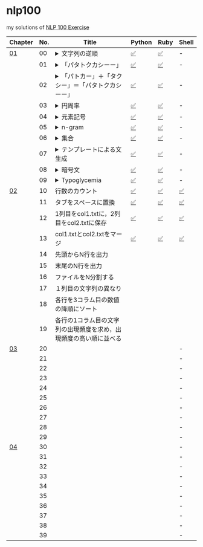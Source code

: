 # nlp100
my solutions of [NLP 100 Exercise](https://nlp100.github.io/ja/)

|Chapter|No.|Title|Python|Ruby|Shell|
|---|---|---|---|---|---|
|[01](https://nlp100.github.io/ja/ch01.html)|00|<details><summary>文字列の逆順</summary>文字列”stressed”の文字を逆に（末尾から先頭に向かって）並べた文字列を得よ．</details>|[✅](./ch01/ch01_00.py)|[✅](./ch01/ch01_00.rb)|-|
||01|<details><summary>「パタトクカシーー」</summary>「パタトクカシーー」という文字列の1,3,5,7文字目を取り出して連結した文字列を得よ．</details>|[✅](./ch01/ch01_01.py)|[✅](./ch01/ch01_01.rb)|-|
||02|<details><summary>「パトカー」＋「タクシー」＝「パタトクカシーー」</summary>「パトカー」＋「タクシー」の文字を先頭から交互に連結して文字列「パタトクカシーー」を得よ．</details>|[✅](./ch01/ch01_02.py)|[✅](./ch01/ch01_02.rb)|-|
||03|<details><summary>円周率</summary>“Now I need a drink, alcoholic of course, after the heavy lectures involving quantum mechanics.”という文を単語に分解し，各単語の（アルファベットの）文字数を先頭から出現順に並べたリストを作成せよ．</details>|[✅](./ch01/ch01_03.py)|[✅](./ch01/ch01_03.rb)|-|
||04|<details><summary>元素記号</summary>“Hi He Lied Because Boron Could Not Oxidize Fluorine. New Nations Might Also Sign Peace Security Clause. Arthur King Can.”という文を単語に分解し，1, 5, 6, 7, 8, 9, 15, 16, 19番目の単語は先頭の1文字，それ以外の単語は先頭の2文字を取り出し，取り出した文字列から単語の位置（先頭から何番目の単語か）への連想配列（辞書型もしくはマップ型）を作成せよ．</details>|[✅](./ch01/ch01_04.py)|[✅](./ch01/ch01_04.rb)|-|
||05|<details><summary>n-gram</summary>与えられたシーケンス（文字列やリストなど）からn-gramを作る関数を作成せよ．この関数を用い，”I am an NLPer”という文から単語bi-gram，文字bi-gramを得よ．</details>|[✅](./ch01/ch01_05.py)|[✅](./ch01/ch01_05.rb)|-|
||06|<details><summary>集合</summary>“paraparaparadise”と”paragraph”に含まれる文字bi-gramの集合を，それぞれ, XとYとして求め，XとYの和集合，積集合，差集合を求めよ．さらに，’se’というbi-gramがXおよびYに含まれるかどうかを調べよ．</details>|[✅](./ch01/ch01_06.py)|[✅](./ch01/ch01_06.rb)|-|
||07|<details><summary>テンプレートによる文生成</summary>引数x, y, zを受け取り「x時のyはz」という文字列を返す関数を実装せよ．さらに，x=12, y=”気温”, z=22.4として，実行結果を確認せよ．</details>|[✅](./ch01/ch01_07.py)|[✅](./ch01/ch01_07.rb)|-|
||08|<details><summary>暗号文</summary>与えられた文字列の各文字を，以下の仕様で変換する関数cipherを実装せよ．<br>・英小文字ならば(219 - 文字コード)の文字に置換<br>・その他の文字はそのまま出力。<br>この関数を用い，英語のメッセージを暗号化・復号化せよ．</details>|[✅](./ch01/ch01_08.py)|[✅](./ch01/ch01_08.rb)|-|
||09|<details><summary>Typoglycemia</summary>スペースで区切られた単語列に対して，各単語の先頭と末尾の文字は残し，それ以外の文字の順序をランダムに並び替えるプログラムを作成せよ．ただし，長さが４以下の単語は並び替えないこととする．適当な英語の文（例えば”I couldn’t believe that I could actually understand what I was reading : the phenomenal power of the human mind .”）を与え，その実行結果を確認せよ．</details>|[✅](./ch01/ch01_09.py)|[✅](./ch01/ch01_09.rb)|-|
|[02](https://nlp100.github.io/ja/ch02.html)|10|行数のカウント|[✅](./ch02/ch02_10.py)|[✅](./ch02/ch02_10.rb)|[✅](./ch02/ch01_10.sh)|
||11|タブをスペースに置換|[✅](./ch02/ch02_11.py)|[✅](./ch02/ch02_11.rb)|[✅](./ch02/ch02_11.sh)|
||12|1列目をcol1.txtに，2列目をcol2.txtに保存|[✅](./ch02/ch02_12.py)|[✅](./ch02/ch02_12.rb)|[✅](./ch02/ch02_12.sh)|
||13|col1.txtとcol2.txtをマージ|[✅](./ch02/ch02_13.py)|[✅](./ch02/ch02_13.rb)|[✅](./ch02/ch02_13.sh)|
||14|先頭からN行を出力||||
||15|末尾のN行を出力||||
||16|ファイルをN分割する||||
||17|１列目の文字列の異なり||||
||18|各行を3コラム目の数値の降順にソート||||
||19|各行の1コラム目の文字列の出現頻度を求め，出現頻度の高い順に並べる||||
|[03](https://nlp100.github.io/ja/ch03.html)|20||||-|
||21||||-|
||22||||-|
||23||||-|
||24||||-|
||25||||-|
||26||||-|
||27||||-|
||28||||-|
||29||||-|
|[04](https://nlp100.github.io/ja/ch04.html)|30||||-|
||31||||-|
||32||||-|
||33||||-|
||34||||-|
||35||||-|
||36||||-|
||37||||-|
||38||||-|
||39||||-|
